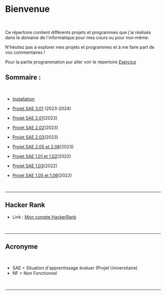# Bienvenue

</br>

Ce répertoire contient différents projets et programmes que j'ai réalisés dans le domaine de l'informatique pour mes cours ou pour moi-même.

N'hésitez pas à explorer mes projets et programmes et à me faire part de vos commentaires !

Pour la partie programmation pur aller voir le répertoire [*Exercice*](https://github.com/DorianBucc/Exercice)

## Sommaire :

</br>

- [Installation](https://github.com/DorianBucc/Project/tree/main/Installation)
- [Projet SAE 3.01](https://github.com/DorianBucc/Project/tree/main/J++) (2023-2024)

- [Projet SAE 2.01](https://github.com/DorianBucc/Project/tree/main/SAE_201(QD_IHM))(2023)
- [Projet SAE 2.02](https://github.com/DorianBucc/Project/tree/main/SAE_202(Graphe))(2023)
- [Projet SAE 2.03](https://github.com/DorianBucc/Project/tree/main/SAE_203(Assembleur))(2023)
- [Projet SAE 2.05 et 2.06](https://github.com/DorianBucc/Project/tree/main/SAE_205_206)(2023)
- [Projet SAE 1.01 et 1.02](https://github.com/DorianBucc/Project/tree/main/SAE_101_102)(2022)
- [Projet SAE 1.03](https://github.com/DorianBucc/Project/tree/main/SAE_103)(2022)
- [Projet SAE 1.05 et 1.06](https://github.com/DorianBucc/Project/tree/main/SAE_105_106)(2022)

</br>

---

## Hacker Rank

* Link : [Mon compte HackerRank](https://www.hackerrank.com/profile/bucchiottydorian)

</br>

---

## Acronyme

</br>

- SAE = Situation d'apprentissage évaluer (Projet Universitaire)
- NF = Non Fonctionnel

</br>

---